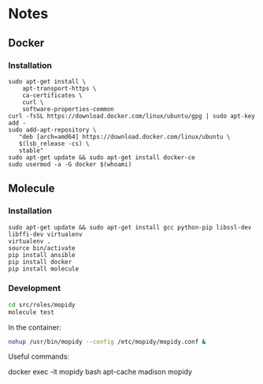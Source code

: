 # Notes

## Docker

### Installation

```
sudo apt-get install \
    apt-transport-https \
    ca-certificates \
    curl \
    software-properties-common
curl -fsSL https://download.docker.com/linux/ubuntu/gpg | sudo apt-key add -
sudo add-apt-repository \
   "deb [arch=amd64] https://download.docker.com/linux/ubuntu \
   $(lsb_release -cs) \
   stable"
sudo apt-get update && sudo apt-get install docker-ce
sudo usermod -a -G docker $(whoami)
```

## Molecule

### Installation

```
sudo apt-get update && sudo apt-get install gcc python-pip libssl-dev libffi-dev virtualenv
virtualenv .
source bin/activate
pip install ansible
pip install docker
pip install molecule
```

### Development

```sh
cd src/roles/mopidy
molecule test
```

In the container:
```sh
nohup /usr/bin/mopidy --config /etc/mopidy/mopidy.conf &
```

Useful commands:

docker exec -it mopidy bash
apt-cache madison mopidy
